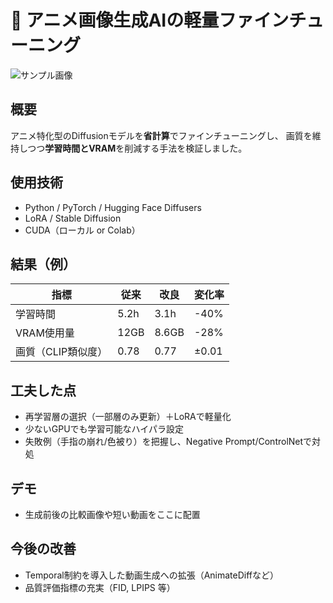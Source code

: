 # 🎨 アニメ画像生成AIの軽量ファインチューニング

![サンプル画像](/assets/images/anime_sample1.png)

## 概要
アニメ特化型のDiffusionモデルを**省計算**でファインチューニングし、
画質を維持しつつ**学習時間とVRAM**を削減する手法を検証しました。

## 使用技術
- Python / PyTorch / Hugging Face Diffusers  
- LoRA / Stable Diffusion  
- CUDA（ローカル or Colab）

## 結果（例）
| 指標 | 従来 | 改良 | 変化率 |
|------|------|------|--------|
| 学習時間 | 5.2h | 3.1h | -40% |
| VRAM使用量 | 12GB | 8.6GB | -28% |
| 画質（CLIP類似度） | 0.78 | 0.77 | ±0.01 |

## 工夫した点
- 再学習層の選択（一部層のみ更新）＋LoRAで軽量化
- 少ないGPUでも学習可能なハイパラ設定
- 失敗例（手指の崩れ/色被り）を把握し、Negative Prompt/ControlNetで対処

## デモ
- 生成前後の比較画像や短い動画をここに配置

## 今後の改善
- Temporal制約を導入した動画生成への拡張（AnimateDiffなど）
- 品質評価指標の充実（FID, LPIPS 等）
